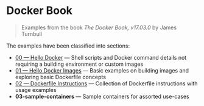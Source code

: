 # Docker Book
> Examples from the book *The Docker Book, v17.03.0* by James Turnbull

The examples have been classified into sections:
+ [00 &mdash; Hello Docker](./00-hello-docker/) &mdash; Shell scripts and Docker command details not requiring a building environment or custom images
+ [01 &mdash; Hello Docker Images](./01-hello-docker-images) &mdash; Basic examples on building images and exploring basic Dockerfile concepts
+ [02 &mdash; Dockerfile Instructions](./02-dockerfile-instructions/) &mdash; Collection of Dockerfile instructions with usage examples
+ **03-sample-containers** &mdash; Sample containers for assorted use-cases
